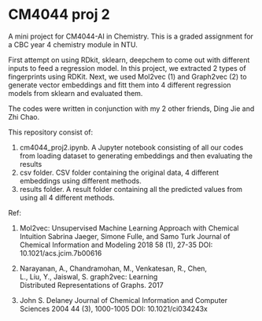 # CM4044 proj 2

A mini project for CM4044-AI in Chemistry. This is a graded assignment for a CBC year 4 chemistry module in NTU. 

First attempt on using RDkit, sklearn, deepchem to come out with different inputs to feed a regression model. In this project, we extracted 2 types of fingerprints using RDKit. Next, we used Mol2vec (1) and Graph2vec (2) to generate vector embeddings and fitt them into 4 different regression models from sklearn and evaluated them. 

The codes were written in conjunction with my 2 other friends, Ding Jie and Zhi Chao.

This repository consist of:
  1) cm4044_proj2.ipynb. A Jupyter notebook consisting of all our codes from loading dataset to generating embeddings and then evaluating the results 
  2) csv folder. CSV folder containing the original data, 4 different embeddings using different methods. 
  3) results folder. A result folder containing all the predicted values from using all 4 different methods. 

Ref:
1) Mol2vec: Unsupervised Machine Learning Approach with Chemical Intuition
Sabrina Jaeger, Simone Fulle, and Samo Turk
Journal of Chemical Information and Modeling 2018 58 (1), 27-35
DOI: 10.1021/acs.jcim.7b00616

2) Narayanan, A., Chandramohan, M., Venkatesan, R., Chen, L., Liu, Y., Jaiswal, S. graph2vec: Learning Distributed Representations of Graphs. 2017

3) John S. Delaney
Journal of Chemical Information and Computer Sciences 2004 44 (3), 1000-1005
DOI: 10.1021/ci034243x

